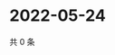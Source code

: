 # 2022-05-24

共 0 条

<!-- BEGIN WEIBO -->
<!-- 最后更新时间 Tue May 24 2022 07:16:56 GMT+0800 (China Standard Time) -->

<!-- END WEIBO -->
